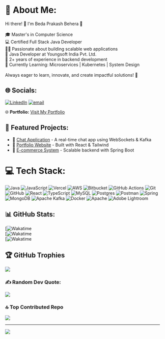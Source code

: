 # 💫 About Me:
Hi there! 👋 I'm Beda Prakash Behera 🚀<br><br>🎓 Master's in Computer Science<br>💻 Certified Full Stack Java Developer<br>👨‍💻 Passionate about building scalable web applications<br>🏢 Java Developer at Youngsoft India Pvt. Ltd.<br>🔹 2+ years of experience in backend development<br>🚀 Currently Learning: Microservices | Kubernetes | System Design <br><br>Always eager to learn, innovate, and create impactful solutions! 🚀


## 🌐 Socials:
[![LinkedIn](https://img.shields.io/badge/LinkedIn-%230077B5.svg?logo=linkedin&logoColor=white)](https://linkedin.com/in/beda-prakash-behera/) [![email](https://img.shields.io/badge/Email-D14836?logo=gmail&logoColor=white)](mailto:bedaprakash123@gmail.com) 

🌐 **Portfolio:** [Visit My Portfolio](https://v0-my-portfolio-application-g26hh17iw-beda-prakashs-projects.vercel.app/)  

## 🚀 Featured Projects:
- 🔹 [Chat Application](https://github.com/yourproject) - A real-time chat app using WebSockets & Kafka  
- 🔹 [Portfolio Website](https://v0-my-portfolio-application-g26hh17iw-beda-prakashs-projects.vercel.app/) - Built with React & Tailwind  
- 🔹 [E-commerce System](https://github.com/yourproject) - Scalable backend with Spring Boot 


# 💻 Tech Stack:
![Java](https://img.shields.io/badge/java-%23ED8B00.svg?style=for-the-badge&logo=openjdk&logoColor=white) ![JavaScript](https://img.shields.io/badge/javascript-%23323330.svg?style=for-the-badge&logo=javascript&logoColor=%23F7DF1E) ![Vercel](https://img.shields.io/badge/vercel-%23000000.svg?style=for-the-badge&logo=vercel&logoColor=white) ![AWS](https://img.shields.io/badge/AWS-%23FF9900.svg?style=for-the-badge&logo=amazon-aws&logoColor=white) ![Bitbucket](https://img.shields.io/badge/bitbucket-%230047B3.svg?style=for-the-badge&logo=bitbucket&logoColor=white) ![GitHub Actions](https://img.shields.io/badge/github%20actions-%232671E5.svg?style=for-the-badge&logo=githubactions&logoColor=white) ![Git](https://img.shields.io/badge/git-%23F05033.svg?style=for-the-badge&logo=git&logoColor=white) ![GitHub](https://img.shields.io/badge/github-%23121011.svg?style=for-the-badge&logo=github&logoColor=white) ![React](https://img.shields.io/badge/react-%2320232a.svg?style=for-the-badge&logo=react&logoColor=%2361DAFB) ![TypeScript](https://img.shields.io/badge/typescript-%23007ACC.svg?style=for-the-badge&logo=typescript&logoColor=white) ![MySQL](https://img.shields.io/badge/mysql-4479A1.svg?style=for-the-badge&logo=mysql&logoColor=white) ![Postgres](https://img.shields.io/badge/postgres-%23316192.svg?style=for-the-badge&logo=postgresql&logoColor=white) ![Postman](https://img.shields.io/badge/Postman-FF6C37?style=for-the-badge&logo=postman&logoColor=white) ![Spring](https://img.shields.io/badge/spring-%236DB33F.svg?style=for-the-badge&logo=spring&logoColor=white) ![MongoDB](https://img.shields.io/badge/MongoDB-%234ea94b.svg?style=for-the-badge&logo=mongodb&logoColor=white) ![Apache Kafka](https://img.shields.io/badge/Apache%20Kafka-000?style=for-the-badge&logo=apachekafka) ![Docker](https://img.shields.io/badge/docker-%230db7ed.svg?style=for-the-badge&logo=docker&logoColor=white) ![Apache](https://img.shields.io/badge/apache-%23D42029.svg?style=for-the-badge&logo=apache&logoColor=white) ![Adobe Lightroom](https://img.shields.io/badge/Adobe%20Lightroom-31A8FF.svg?style=for-the-badge&logo=Adobe%20Lightroom&logoColor=white)
## 📊 GitHub Stats:
[![Wakatime](https://github-readme-stats.vercel.app/api?username=Beda1234&theme=tokyonight&hide_border=false&include_all_commits=true&count_private=false)  
[![Wakatime](https://github-readme-streak-stats.herokuapp.com/?user=Beda1234&theme=tokyonight&hide_border=false)  
[![Wakatime](https://github-readme-stats.vercel.app/api/top-langs/?username=Beda1234&theme=tokyonight&hide_border=false&include_all_commits=true&count_private=false&layout=compact)  

## 🏆 GitHub Trophies
![](https://github-profile-trophy.vercel.app/?username=Beda1234&theme=tokyonight&no-frame=true&no-bg=false&margin-w=4)

### ✍️ Random Dev Quote:
![](https://quotes-github-readme.vercel.app/api?type=horizontal&theme=tokyonight)  

### 🔝 Top Contributed Repo
![](https://github-contributor-stats.vercel.app/api?username=Beda1234&limit=5&theme=highcontrast&combine_all_yearly_contributions=true)

---
[![](https://visitcount.itsvg.in/api?id=Beda1234&icon=2&color=3)](https://visitcount.itsvg.in)

<!-- Proudly created with GPRM ( https://gprm.itsvg.in ) -->

